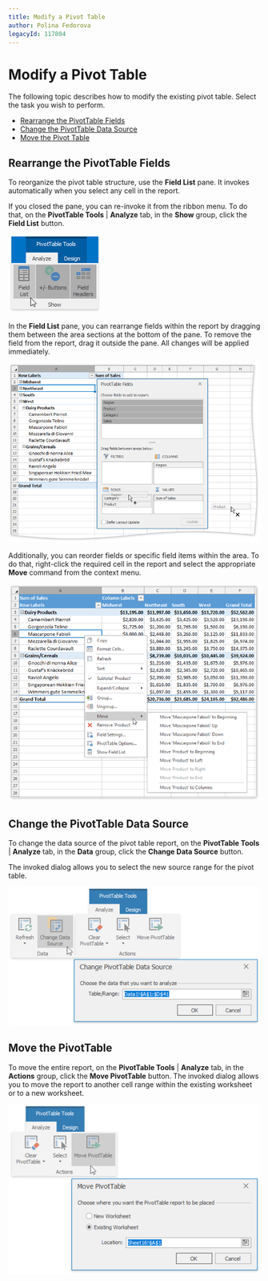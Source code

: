 ```yaml
---
title: Modify a Pivot Table
author: Polina Fedorova
legacyId: 117804
---
```

# Modify a Pivot Table
The following topic describes how to modify the existing pivot table. Select the task you wish to perform.
* [Rearrange the PivotTable Fields](#rearrange)
* [Change the PivotTable Data Source](#datasource)
* [Move the Pivot Table](#move)

<a name="rearrange"/>

## Rearrange the PivotTable Fields
To reorganize the pivot table structure, use the **Field List** pane. It invokes automatically when you select any cell in the report. 

If you closed the pane, you can re-invoke it from the ribbon menu. To do that, on the **PivotTable Tools** | **Analyze** tab, in the **Show** group, click the **Field List** button.

![Spreadsheet_PivotTable_FieldListPaneRibbon](../../../images/img126429.png)

In the **Field List** pane, you can rearrange fields within the report by dragging them between the area sections at the bottom of the pane. To remove the field from the report, drag it outside the pane. All changes will be applied immediately.

![Spreadsheet_PivotTable_FieldListPane](../../../images/img126426.png)

Additionally, you can reorder fields or specific field items within the area. To do that, right-click the required cell in the report and select the appropriate **Move** command from the context menu.

![Spreadsheet_PivotTable_MoveTableItems](../../../images/img126569.png)

<a name="datasource"/>

## Change the PivotTable Data Source
To change the data source of the pivot table report, on the **PivotTable Tools** | **Analyze** tab, in the **Data** group, click the **Change Data Source** button. 

The invoked dialog allows you to select the new source range for the pivot table.

![Spreadsheet_PivotTable_ChangeDataSource](../../../images/img126568.png)

<a name="move"/>

## Move the PivotTable
To move the entire report, on the **PivotTable Tools** | **Analyze** tab, in the **Actions** group, click the **Move PivotTable** button. The invoked dialog allows you to move the report to another cell range within the existing worksheet or to a new worksheet.

![Spreadsheet_PivotTable_MovePivotTable](../../../images/img126570.png)